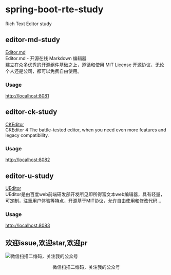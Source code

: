 # spring-boot-rte-study
Rich Text Editor study   

## editor-md-study
[Editor.md](https://github.com/pandao/editor.md)  
Editor.md - 开源在线 Markdown 编辑器   
建立在众多优秀的开源组件基础之上，遵循和使用 MIT License 开源协议，无论个人还是公司，都可以免费自由使用。    

### Usage
[http://localhost:8081](http://localhost:8081)


## editor-ck-study
[CKEditor](https://github.com/ckeditor)  
CKEditor 4    The battle-tested editor, when you need even more features and legacy compatibility.    

### Usage
[http://localhost:8082](http://localhost:8082)


## editor-u-study   
[UEditor](http://ueditor.baidu.com/website/)  
UEditor是由百度web前端研发部开发所见即所得富文本web编辑器，具有轻量，可定制，注重用户体验等特点，开源基于MIT协议，允许自由使用和修改代码...   
### Usage
[http://localhost:8083](http://localhost:8083)



## 欢迎issue,欢迎star,欢迎pr


![微信扫描二维码，关注我的公众号](https://upload-images.jianshu.io/upload_images/6086860-6781dd7c41d7f14d.jpg?imageMogr2/auto-orient/strip%7CimageView2/2/w/1240)
 <center>微信扫描二维码，关注我的公众号</center>
